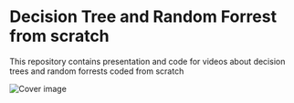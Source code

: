 # Decision Tree and Random Forrest from scratch
This repository contains presentation and code for videos about decision trees and random forrests coded from scratch

![Cover image](cover.jpg)
